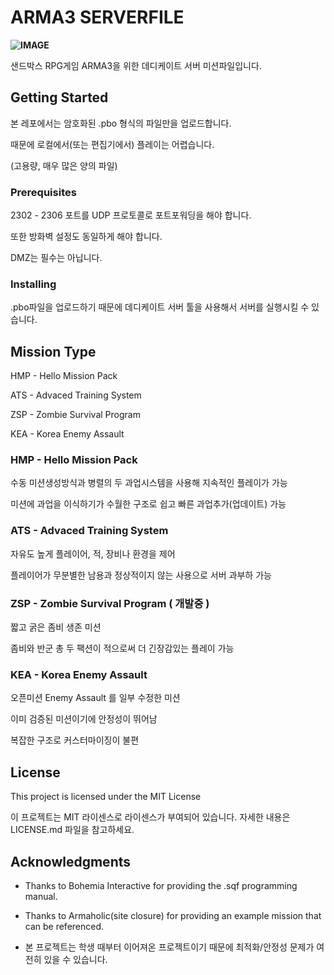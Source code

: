 # ARMA3 SERVERFILE

**![IMAGE](https://w.namu.la/s/6347876d10b7d1bc3418fd22d03b8effc40848a5dd4789b24fc077f0aeafa5a5c237573b931aabbc124f929b73a4916e78db6d4703e8ad6eedf21345426ce152aeff2fd9d2954298123f660b828e3d23da1137e4c62ca357492ffc1f8478a55967c3c3c242fbc51b1ed74ca65f34f5df)**  

샌드박스 RPG게임 ARMA3을 위한 데디케이트 서버 미션파일입니다.



## Getting Started

본 레포에서는 암호화된 .pbo 형식의 파일만을 업로드합니다.

때문에 로컬에서(또는 편집기에서) 플레이는 어렵습니다.

(고용량, 매우 많은 양의 파일)

### Prerequisites

2302 - 2306 포트를 UDP 프로토콜로 포트포워딩을 해야 합니다.

또한 방화벽 설정도 동일하게 해야 합니다.

DMZ는 필수는 아닙니다.

### Installing

.pbo파일을 업로드하기 때문에 데디케이트 서버 툴을 사용해서 서버를 실행시킬 수 있습니다.


## Mission Type

HMP - Hello Mission Pack

ATS - Advaced Training System

ZSP - Zombie Survival Program

KEA - Korea Enemy Assault

### HMP - Hello Mission Pack

수동 미션생성방식과 병렬의 두 과업시스템을 사용해 지속적인 플레이가 가능

미션에 과업을 이식하기가 수월한 구조로 쉽고 빠른 과업추가(업데이트) 가능

### ATS - Advaced Training System

자유도 높게 플레이어, 적, 장비나 환경을 제어

플레이어가 무분별한 남용과 정상적이지 않는 사용으로 서버 과부하 가능

### ZSP - Zombie Survival Program ( 개발중 )

짧고 굵은 좀비 생존 미션

좀비와 반군 총 두 팩션이 적으로써 더 긴장감있는 플레이 가능

### KEA - Korea Enemy Assault

오픈미션 Enemy Assault 를 일부 수정한 미션

이미 검증된 미션이기에 안정성이 뛰어남

복잡한 구조로 커스터마이징이 불편

## License

This project is licensed under the MIT License

이 프로젝트는 MIT 라이센스로 라이센스가 부여되어 있습니다. 자세한 내용은 LICENSE.md 파일을 참고하세요.

## Acknowledgments

* Thanks to Bohemia Interactive for providing the .sqf programming manual.
* Thanks to Armaholic(site closure) for providing an example mission that can be referenced.

* 본 프로젝트는 학생 때부터 이어져온 프로젝트이기 때문에 최적화/안정성 문제가 여전히 있을 수 있습니다.
